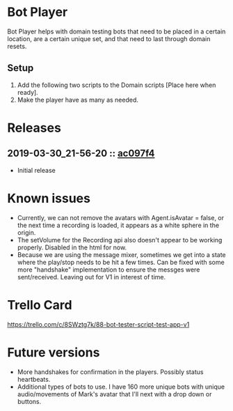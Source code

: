 # Bot Player
Bot Player helps with domain testing bots that need to be placed in a certain location, are a certain unique set, and that need to last through domain resets.

## Setup
1. Add the following two scripts to the Domain scripts [Place here when ready].
2. Make the player have as many as needed.


# Releases

## 2019-03-30_21-56-20 :: [ac097f4](https://github.com/highfidelity/hifi-content/commit/ac097f4)
- Initial release

# Known issues
- Currently, we can not remove the avatars with Agent.isAvatar = false, or the next time a recording is loaded, it appears as a white sphere in the origin.
- The setVolume for the Recording api also doesn't appear to be working properly.  Disabled in the html for now. 
- Because we are using the message mixer, sometimes we get into a state where the play/stop needs to be hit a few times.  Can be fixed with some more "handshake" implementation to ensure the messges were sent/received.  Leaving out for V1 in interest of time.

# Trello Card
https://trello.com/c/8SWztg7k/88-bot-tester-script-test-app-v1

# Future versions
- More handshakes for confirmation in the players.  Possibly status heartbeats.
- Additional types of bots to use.  I have 160 more unique bots with unique audio/movements of Mark's avatar that I'll next with a drop down or buttons.